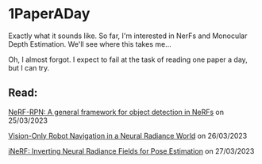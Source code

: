 # 1PaperADay

Exactly what it sounds like. So far, I'm interested in NerFs and Monocular Depth Estimation. We'll see where this takes me...

Oh, I almost forgot. I expect to fail at the task of reading one paper a day, but I can try. 

## Read:

[NeRF-RPN: A general framework for object detection in NeRFs](https://arxiv.org/abs/2211.11646) on 25/03/2023


[Vision-Only Robot Navigation in a Neural Radiance World](https://arxiv.org/pdf/2110.00168.pdf) on 26/03/2023

[iNeRF: Inverting Neural Radiance Fields for Pose Estimation](https://arxiv.org/pdf/2012.05877.pdf) on 27/03/2023
